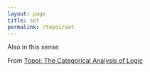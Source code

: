 ```yaml
---
layout: page
title: set
permalink: /topoi/set
---
```

Also in this sense


From [Topoi: The Categorical Analysis of Logic](https://mathgloss.github.io/MathGloss/topoi.html)